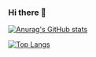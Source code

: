 ### Hi there 👋

<!--
**Catium2006/Catium2006** is a ✨ _special_ ✨ repository because its `README.md` (this file) appears on your GitHub profile.

Here are some ideas to get you started:

- 🔭 I’m currently working on ...
- 🌱 I’m currently learning ...
- 👯 I’m looking to collaborate on ...
- 🤔 I’m looking for help with ...
- 💬 Ask me about ...
- 📫 How to reach me: ...
- 😄 Pronouns: ...
- ⚡ Fun fact: ...
-->


[![Anurag's GitHub stats](https://github-readme-stats.vercel.app/api?username=Catium2006)](https://github.com/anuraghazra/github-readme-stats)

[![Top Langs](https://github-readme-stats.vercel.app/api/top-langs/?username=Catium2006)](https://github.com/anuraghazra/github-readme-stats)
